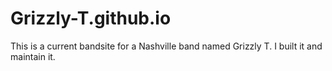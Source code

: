 # Grizzly-T.github.io

This is a current bandsite for a Nashville band named Grizzly T. I built it and maintain it. 
